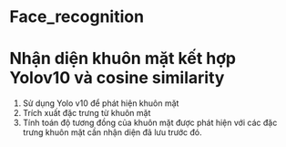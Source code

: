 # Face_recognition
# Nhận diện khuôn mặt kết hợp Yolov10 và cosine similarity

1. Sử dụng Yolo v10 để phát hiện khuôn mặt
2. Trích xuất đặc trưng từ khuôn mặt
3. Tính toán độ tương đồng của khuôn mặt được phát hiện với các đặc trưng khuôn mặt cần nhận diện đã lưu trước đó.

